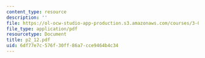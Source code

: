 ```yaml
---
content_type: resource
description: ''
file: https://ol-ocw-studio-app-production.s3.amazonaws.com/courses/3-064-polymer-engineering-fall-2003/6df77e7c576f30ff86a7cce9464b4c34_p2_12.pdf
file_type: application/pdf
resourcetype: Document
title: p2_12.pdf
uid: 6df77e7c-576f-30ff-86a7-cce9464b4c34
---
```


